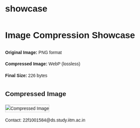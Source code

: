 # showcase
<!DOCTYPE html>
<html lang="en">
<head>
  <meta charset="UTF-8">
  <title>Image Compression Showcase</title>
  <style>
    body {
      font-family: Arial, sans-serif;
      max-width: 700px;
      margin: 40px auto;
      line-height: 1.6;
    }
    img {
      max-width: 100%;
      height: auto;
      border: 1px solid #ccc;
    }
    .info {
      margin: 20px 0;
    }
  </style>
</head>
<body>
  <h1>Image Compression Showcase</h1>

  <div class="info">
    <p><strong>Original Image:</strong> PNG format</p>
    <p><strong>Compressed Image:</strong> WebP (lossless)</p>
    <p><strong>Final Size:</strong> 226 bytes</p>
  </div>

  <h2>Compressed Image</h2>
  <img src="tds_q2_compressed.webp" alt="Compressed Image">

  <footer>
    <p>Contact: <!--email_off-->22f1001584@ds.study.iitm.ac.in<!--/email_off--></p>
  </footer>
</body>
</html>
